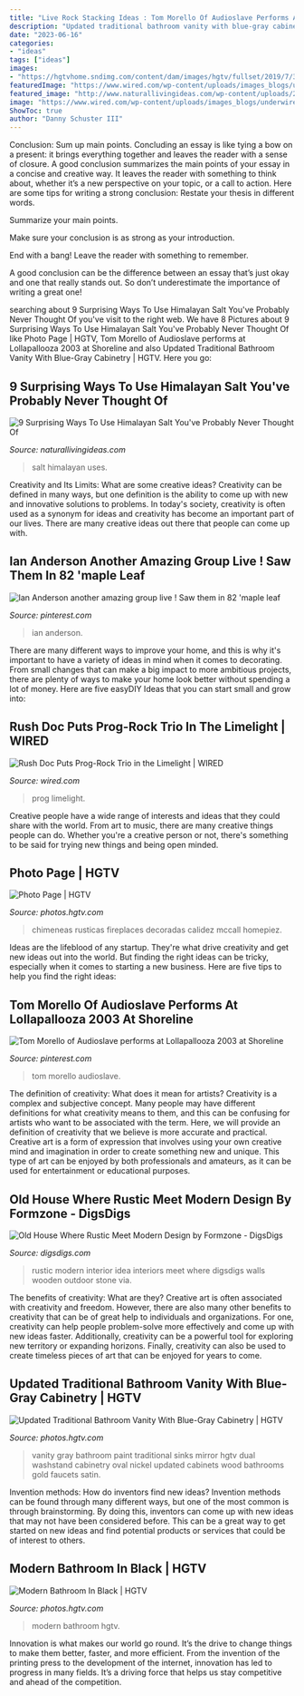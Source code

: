 ```yaml
---
title: "Live Rock Stacking Ideas : Tom Morello Of Audioslave Performs At Lollapallooza 2003 At Shoreline"
description: "Updated traditional bathroom vanity with blue-gray cabinetry"
date: "2023-06-16"
categories:
- "ideas"
tags: ["ideas"]
images:
- "https://hgtvhome.sndimg.com/content/dam/images/hgtv/fullset/2019/7/31/0/IO_Sarah-Stacey_Austin-Black-Wood_3.jpg.rend.hgtvcom.616.924.suffix/1564531376582.jpeg"
featuredImage: "https://www.wired.com/wp-content/uploads/images_blogs/underwire/2010/05/rush4_660.jpg"
featured_image: "http://www.naturallivingideas.com/wp-content/uploads/2016/11/himalayan-salt-uses.jpg"
image: "https://www.wired.com/wp-content/uploads/images_blogs/underwire/2010/05/rush4_660.jpg"
ShowToc: true
author: "Danny Schuster III"
---
```



Conclusion: Sum up main points.
Concluding an essay is like tying a bow on a present: it brings everything together and leaves the reader with a sense of closure. A good conclusion summarizes the main points of your essay in a concise and creative way. It leaves the reader with something to think about, whether it’s a new perspective on your topic, or a call to action. Here are some tips for writing a strong conclusion:
 Restate your thesis in different words.

Summarize your main points.

Make sure your conclusion is as strong as your introduction.

End with a bang! Leave the reader with something to remember.

A good conclusion can be the difference between an essay that’s just okay and one that really stands out. So don’t underestimate the importance of writing a great one!

	

		
searching about 9 Surprising Ways To Use Himalayan Salt You&#039;ve Probably Never Thought Of you've visit to the right web. We have 8 Pictures about 9 Surprising Ways To Use Himalayan Salt You&#039;ve Probably Never Thought Of like Photo Page | HGTV, Tom Morello of Audioslave performs at Lollapallooza 2003 at Shoreline and also Updated Traditional Bathroom Vanity With Blue-Gray Cabinetry | HGTV. Here you go:
		
    
## 9 Surprising Ways To Use Himalayan Salt You&#039;ve Probably Never Thought Of

<img loading=lazy src="http://www.naturallivingideas.com/wp-content/uploads/2016/11/himalayan-salt-uses.jpg" onerror="this.onerror=null;this.src='https://tse3.mm.bing.net/th?id=OIP.NJNm06Vs9fxcAL-JhXqxVQHaD8&amp;pid=15.1';" alt="9 Surprising Ways To Use Himalayan Salt You&#039;ve Probably Never Thought Of">

_Source: naturallivingideas.com_

>salt himalayan uses. 

	

Creativity and Its Limits: What are some creative ideas?
Creativity can be defined in many ways, but one definition is the ability to come up with new and innovative solutions to problems. In today's society, creativity is often used as a synonym for ideas and creativity has become an important part of our lives. There are many creative ideas out there that people can come up with.

    
## Ian Anderson Another Amazing Group Live ! Saw Them In 82 &#039;maple Leaf

<img loading=lazy src="https://i.pinimg.com/736x/1a/43/2c/1a432c48fc3bdbf8402457690084b36b--jethro-tull-rockstars.jpg" onerror="this.onerror=null;this.src='https://tse1.mm.bing.net/th?id=OIP.KN1-zN_3JGxXVrGwWMCeOADCEs&amp;pid=15.1';" alt="Ian Anderson another amazing group live ! Saw them in 82 &#039;maple leaf">

_Source: pinterest.com_

>ian anderson. 

	

There are many different ways to improve your home, and this is why it's important to have a variety of ideas in mind when it comes to decorating. From small changes that can make a big impact to more ambitious projects, there are plenty of ways to make your home look better without spending a lot of money. Here are five easyDIY Ideas that you can start small and grow into: 

    
## Rush Doc Puts Prog-Rock Trio In The Limelight | WIRED

<img loading=lazy src="https://www.wired.com/wp-content/uploads/images_blogs/underwire/2010/05/rush4_660.jpg" onerror="this.onerror=null;this.src='https://tse3.mm.bing.net/th?id=OIP.RKC2Rdp_nsLeA_a64L6jdwHaDu&amp;pid=15.1';" alt="Rush Doc Puts Prog-Rock Trio in the Limelight | WIRED">

_Source: wired.com_

>prog limelight. 

	

Creative people have a wide range of interests and ideas that they could share with the world. From art to music, there are many creative things people can do. Whether you're a creative person or not, there's something to be said for trying new things and being open minded.

    
## Photo Page | HGTV

<img loading=lazy src="https://hgtvhome.sndimg.com/content/dam/images/hgtv/fullset/2014/12/15/1/Linda-McCall_Rustic-Tahoe-Kitchen_Fire-Place.jpg.rend.hgtvcom.616.924.suffix/1418674539604.jpeg" onerror="this.onerror=null;this.src='https://tse2.mm.bing.net/th?id=OIP.1Q75D7-OnGLxInXjgZBPGgHaLH&amp;pid=15.1';" alt="Photo Page | HGTV">

_Source: photos.hgtv.com_

>chimeneas rusticas fireplaces decoradas calidez mccall homepiez. 

	

Ideas are the lifeblood of any startup. They're what drive creativity and get new ideas out into the world. But finding the right ideas can be tricky, especially when it comes to starting a new business. Here are five tips to help you find the right ideas: 

    
## Tom Morello Of Audioslave Performs At Lollapallooza 2003 At Shoreline

<img loading=lazy src="https://i.pinimg.com/736x/4d/05/78/4d057821a6f2998ace425c4b38d85927.jpg" onerror="this.onerror=null;this.src='https://tse2.mm.bing.net/th?id=OIP.D3XpbOhlRPH-ytKzoeohgwHaK-&amp;pid=15.1';" alt="Tom Morello of Audioslave performs at Lollapallooza 2003 at Shoreline">

_Source: pinterest.com_

>tom morello audioslave. 

	

The definition of creativity: What does it mean for artists?
Creativity is a complex and subjective concept. Many people may have different definitions for what creativity means to them, and this can be confusing for artists who want to be associated with the term. Here, we will provide an definition of creativity that we believe is more accurate and practical. Creative art is a form of expression that involves using your own creative mind and imagination in order to create something new and unique. This type of art can be enjoyed by both professionals and amateurs, as it can be used for entertainment or educational purposes.

    
## Old House Where Rustic Meet Modern Design By Formzone - DigsDigs

<img loading=lazy src="http://www.digsdigs.com/photos/old-house-where-rustic-meet-modern-design-8.jpg" onerror="this.onerror=null;this.src='https://tse4.mm.bing.net/th?id=OIP.hdwY1kNiLn24-63aq1YYWgHaKO&amp;pid=15.1';" alt="Old House Where Rustic Meet Modern Design by Formzone - DigsDigs">

_Source: digsdigs.com_

>rustic modern interior idea interiors meet where digsdigs walls wooden outdoor stone via. 

	

The benefits of creativity: What are they?
Creative art is often associated with creativity and freedom. However, there are also many other benefits to creativity that can be of great help to individuals and organizations. For one, creativity can help people problem-solve more effectively and come up with new ideas faster. Additionally, creativity can be a powerful tool for exploring new territory or expanding horizons. Finally, creativity can also be used to create timeless pieces of art that can be enjoyed for years to come.

    
## Updated Traditional Bathroom Vanity With Blue-Gray Cabinetry | HGTV

<img loading=lazy src="https://hgtvhome.sndimg.com/content/dam/images/hgtv/fullset/2016/3/30/0/JandJ-Design-Group_Design-Trends_3.jpg.rend.hgtvcom.616.924.suffix/1459348414198.jpeg" onerror="this.onerror=null;this.src='https://tse3.mm.bing.net/th?id=OIP.QHXhn1K3YuIb3eQYF3-1AwHaLH&amp;pid=15.1';" alt="Updated Traditional Bathroom Vanity With Blue-Gray Cabinetry | HGTV">

_Source: photos.hgtv.com_

>vanity gray bathroom paint traditional sinks mirror hgtv dual washstand cabinetry oval nickel updated cabinets wood bathrooms gold faucets satin. 

	

Invention methods: How do inventors find new ideas?
Invention methods can be found through many different ways, but one of the most common is through brainstorming. By doing this, inventors can come up with new ideas that may not have been considered before. This can be a great way to get started on new ideas and find potential products or services that could be of interest to others.

    
## Modern Bathroom In Black | HGTV

<img loading=lazy src="https://hgtvhome.sndimg.com/content/dam/images/hgtv/fullset/2019/7/31/0/IO_Sarah-Stacey_Austin-Black-Wood_3.jpg.rend.hgtvcom.616.924.suffix/1564531376582.jpeg" onerror="this.onerror=null;this.src='https://tse4.mm.bing.net/th?id=OIP.KlxgnZyP_ZcYPSakMj9SwAHaLH&amp;pid=15.1';" alt="Modern Bathroom In Black | HGTV">

_Source: photos.hgtv.com_

>modern bathroom hgtv. 

	

Innovation is what makes our world go round. It’s the drive to change things to make them better, faster, and more efficient. From the invention of the printing press to the development of the internet, innovation has led to progress in many fields. It’s a driving force that helps us stay competitive and ahead of the competition.

